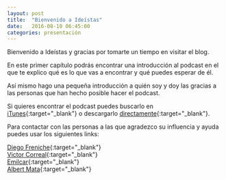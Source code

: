 ```yaml
---
layout: post
title:  "Bienvenido a Ideístas"
date:   2016-08-10 06:45:00
categories: presentación
---
```

Bienvenido a Ideístas y gracias por tomarte un tiempo en visitar el blog.

En este primer capítulo podrás encontrar una introducción al podcast en el que te explico qué es lo que vas a encontrar y qué puedes esperar de él.

Así mismo hago una pequeña introducción a quién soy y doy las gracias a las personas que han hecho posible hacer el podcast.

Si quieres encontrar el podcast puedes buscarlo en [iTunes](http://www.itunes.com){:target="_blank"} o descargarlo [directamente](http://www.ideistas.com/podcast1.mp3){:target="_blank"}.

Para contactar con las personas a las que agradezco su influencia y ayuda puedes usar los siguientes links:

[Diego Freniche](http://www.freniche.com){:target="_blank"}<br>
[Victor Correal](http://www.victorcorreal.com){:target="_blank"}<br>
[Emilcar](http://www.emilcar.fm){:target="_blank"}<br>
[Albert Mata](http://www.albertmata.com){:target="_blank"}<br>
